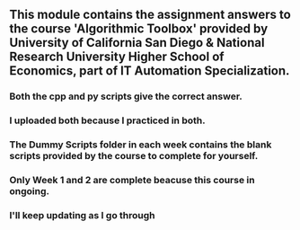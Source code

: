 ## This module contains the assignment answers to the course 'Algorithmic Toolbox' provided by University of California San Diego & National Research University Higher School of Economics, part of IT Automation Specialization.

### Both the cpp and py scripts give the correct answer.
### I uploaded both because I practiced in both.
### The Dummy Scripts folder in each week contains the blank scripts provided by the course to complete for yourself.

### Only Week 1 and 2 are complete beacuse this course in ongoing.
### I'll keep updating as I go through
